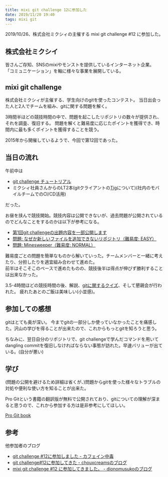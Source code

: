 ```yaml
---
title: mixi git challenge 12に参加した
date: 2019/11/20 19:40
tags: mixi git
---
```


2019/10/26、株式会社ミクシィの主催する mixi git challenge #12 に参加した。

## 株式会社ミクシイ

皆さんご存知、SNSのmixiやモンストを提供しているインターネット企業。
「コミュニケーション」を軸に様々な事業を展開している。

## mixi git challenge

株式会社ミクシィが主催する、学生向けのgitを使ったコンテスト。
当日出会った人と2人でチームを組み、gitに関する問題を解く。

3時間半ほどの競技時間の中で、問題を起こしたリポジトリの数々が提供され、それを調査、復旧する。
問題を解くと難易度に応じたポイントを獲得でき、時間内に最も多くポイントを獲得することを競う。

2015年から開催しているようで、今回で第12回であった。

## 当日の流れ

午前中は

- [git challenge チュートリアル](https://github.com/mixi-git-challenge/git-challenge-tutorial)
- ミクシィ社員さんからのLT2本(gitクライアントの[Tig](https://github.com/jonas/tig)について)(社内のモバイルチームでのCI/CD活用)

だった。

お昼を挟んで競技開始。競技内容は公開できないが、過去問題が公開されているのでどんなことをするのかは以下が参考になる。

- [第1回git challengeの出題内容を一部公開します](https://alpha.mixi.co.jp/entry/2015/11/24/083300)
- [問題: なぜか新しいファイルを追加できないリポジトリ（難易度: EASY）](https://github.com/mixi-git-challenge/git-challenge-is-order-an-adding)
- [問題: Minesweeper（難易度: NORMAL）](https://github.com/mixi-git-challenge/git-challenge-minesweeper)

難易度ごとの問題を簡単なものから解いていった。チームメンバーと一緒に考えたり、分担したりを適宜組み合わせて進めた。  
前半はそこそこのペースで進めたものの、競技後半は得点が伸びず勝利することは出来なかった。

3.5-4時間ほどの競技時間の後、解説、[gitに関するクイズ](https://github.com/shumon84/GitQuiz)、そして懇親会が行われた。
疲れたあとのご飯は美味しい(小並感)。

## 参加しての感想 

gitはとても奥が深い。
今までgitの一部分しか使っていなかったことを痛感した。沢山の学びを得ることが出来たので、これからもっとgitを知ろうと思う。

ちなみに、翌日自分のリポジトリで、git challengeで学んだコマンドを用いてdangling commitを復旧しなければならない事態が訪れた。早速バリューが出ている。(自分が悪い)

## 学び

(問題の公開を避けるため詳細は省くが、)問題からgitを使った様々なトラブルの対処や便利な使い方を知ることが出来た。

Pro Gitという書籍の翻訳版が無料で公開されており、gitについての理解が深まると思うので、これから参加する方は是非参考にしてほしい。

[Pro Git book](https://git-scm.com/book/ja/v2)

## 参考

他参加者のブログ

- [git challenge #12に参加しました - カフェイン中毒](https://blog.koffein.dev/git-challenge-12/)
- [git challenge#12に参加してきた - chouxcreamsのブログ](https://chouxcreams.hatenablog.com/entry/2019/10/29/011636)
- [mixi git challenge #12 に参加してきました。 - dionomusukoのブログ](https://dionomusuko.hatenablog.com/entry/2019/11/03/022344)


